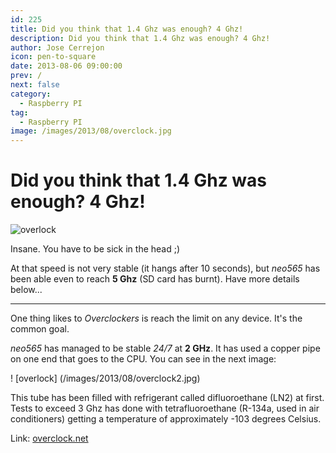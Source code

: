 ```yaml
---
id: 225
title: Did you think that 1.4 Ghz was enough? 4 Ghz!
description: Did you think that 1.4 Ghz was enough? 4 Ghz!
author: Jose Cerrejon
icon: pen-to-square
date: 2013-08-06 09:00:00
prev: /
next: false
category:
  - Raspberry PI
tag:
  - Raspberry PI
image: /images/2013/08/overclock.jpg
---
```


# Did you think that 1.4 Ghz was enough? 4 Ghz!

![overlock](/images/2013/08/overclock.jpg)

Insane. You have to be sick in the head ;)

At that speed is not very stable (it hangs after 10 seconds), but *neo565* has been able even to reach **5 Ghz** (SD card has burnt). Have more details below...

- - -
One thing likes to *Overclockers* is reach the limit on any device. It's the common goal.

*neo565* has managed to be stable *24/7* at **2 GHz**. It has used a copper pipe on one end that goes to the CPU. You can see in the next image:

! [overlock] (/images/2013/08/overclock2.jpg)

This tube has been filled with refrigerant called difluoroethane (LN2) at first. Tests to exceed 3 Ghz has done with tetrafluoroethane (R-134a, used in air conditioners) getting a temperature of approximately -103 degrees Celsius.

Link: [overclock.net](http://www.overclock.net/t/1404207/extreme-cooled-raspberry-pi)